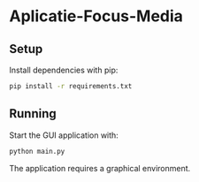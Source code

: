 # Aplicatie-Focus-Media

## Setup

Install dependencies with pip:

```bash
pip install -r requirements.txt
```

## Running

Start the GUI application with:

```bash
python main.py
```

The application requires a graphical environment.
